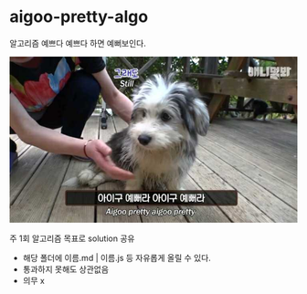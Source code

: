 # aigoo-pretty-algo
알고리즘 예쁘다 예쁘다 하면 예뻐보인다. 

![logo](assets/logo.jpeg)

주 1회 알고리즘 목표로 solution 공유

* 해당 폴더에 이름.md | 이름.js 등 자유롭게 올릴 수 있다.
* 통과하지 못해도 상관없음
* 의무 x
